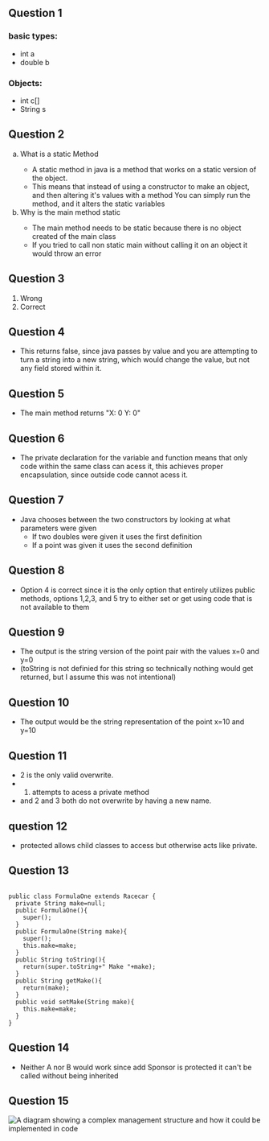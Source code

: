 ## Question 1
### basic types:
- int a
- double b
### Objects:
- int c[]
- String s

## Question 2
<ol type="a">
  <li>What is a static Method</li>
    <ul>
    <li>A static method in java is a method that works on a static version of the object. </li>
    <li>This means that instead of using a constructor to make an object, and then altering it's values with a method
      You can simply run the method, and it alters the static variables</li>
    </ul>
  <li>Why is the main method static</li>
    <ul>
    <li>The main method needs to be static because there is no object created of the main class</li>
    <li>If you tried to call non static main without calling it on an object it would throw an error</li>
    </ul>
</ol>

## Question 3
 1. Wrong
 2. Correct

## Question 4
- This returns false, since java passes by value and you are attempting to turn a string into a new string, which would change the value, but not any field stored within it.

## Question 5
- The main method returns "X: 0 Y: 0"

## Question 6
- The private declaration for the variable and function means that only code within the same class can acess it, this achieves proper encapsulation, since outside code cannot acess it.

## Question 7
- Java chooses between the two constructors by looking at what parameters were given
  - If two doubles were given it uses the first definition
  - If a point was given it uses the second definition
 
## Question 8
- Option 4 is correct since it is the only option that entirely utilizes public methods, options 1,2,3, and 5 try to either set or get using code that is not available to them

## Question 9
- The output is the string version of the point pair with the values x=0 and y=0
- (toString is not definied for this string so technically nothing would get returned, but I assume this was not intentional)
## Question 10
- The output would be the string representation of the point x=10 and y=10

## Question 11
- 2 is the only valid overwrite.
- 1. attempts to acess a private method
- and 2 and 3 both do not overwrite by having a new name.

## question 12
- protected allows child classes to access but otherwise acts like private.

## Question 13 
```

public class FormulaOne extends Racecar {
  private String make=null;
  public FormulaOne(){
    super();
  }
  public FormulaOne(String make){
    super();
    this.make=make;
  }
  public String toString(){
    return(super.toString+" Make "+make);
  }
  public String getMake(){
    return(make);
  }
  public void setMake(String make){
    this.make=make;
  }
}
```
## Question 14 
- Neither A nor B would work since add Sponsor is protected it can't be called without being inherited

## Question 15
![A diagram showing a complex management structure and how it could be implemented in code](http://url/to/img.png)
